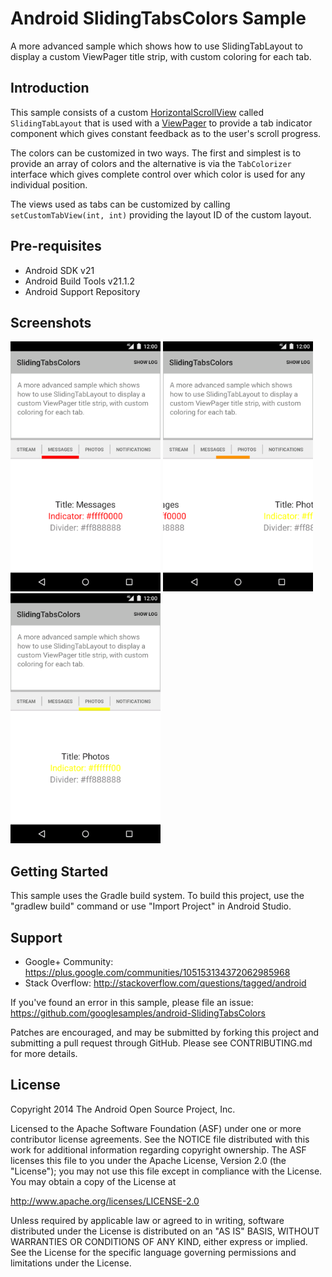 Android SlidingTabsColors Sample
===================================

A more advanced sample which shows how to use SlidingTabLayout to display a custom
ViewPager title strip, with custom coloring for each tab.

Introduction
------------

This sample consists of a custom [HorizontalScrollView][1] called `SlidingTabLayout` that is used
with a [ViewPager][2] to provide a tab indicator component which gives constant feedback as to
the user's scroll progress.

The colors can be customized in two ways. The first and simplest is to provide an
array of colors and the alternative is via the `TabColorizer` interface which gives
complete control over which color is used for any individual position.

The views used as tabs can be customized by calling `setCustomTabView(int, int)` providing the
layout ID of the custom layout.

[1]: http://developer.android.com/reference/android/widget/HorizontalScrollView.html
[2]: http://developer.android.com/reference/android/support/v4/view/ViewPager.html

Pre-requisites
--------------

- Android SDK v21
- Android Build Tools v21.1.2
- Android Support Repository

Screenshots
-------------

<img src="screenshots/1-pre.png" height="400" alt="Screenshot"/> <img src="screenshots/2-morph.png" height="400" alt="Screenshot"/> <img src="screenshots/3-post.png" height="400" alt="Screenshot"/> 

Getting Started
---------------

This sample uses the Gradle build system. To build this project, use the
"gradlew build" command or use "Import Project" in Android Studio.

Support
-------

- Google+ Community: https://plus.google.com/communities/105153134372062985968
- Stack Overflow: http://stackoverflow.com/questions/tagged/android

If you've found an error in this sample, please file an issue:
https://github.com/googlesamples/android-SlidingTabsColors

Patches are encouraged, and may be submitted by forking this project and
submitting a pull request through GitHub. Please see CONTRIBUTING.md for more details.

License
-------

Copyright 2014 The Android Open Source Project, Inc.

Licensed to the Apache Software Foundation (ASF) under one or more contributor
license agreements.  See the NOTICE file distributed with this work for
additional information regarding copyright ownership.  The ASF licenses this
file to you under the Apache License, Version 2.0 (the "License"); you may not
use this file except in compliance with the License.  You may obtain a copy of
the License at

http://www.apache.org/licenses/LICENSE-2.0

Unless required by applicable law or agreed to in writing, software
distributed under the License is distributed on an "AS IS" BASIS, WITHOUT
WARRANTIES OR CONDITIONS OF ANY KIND, either express or implied.  See the
License for the specific language governing permissions and limitations under
the License.
